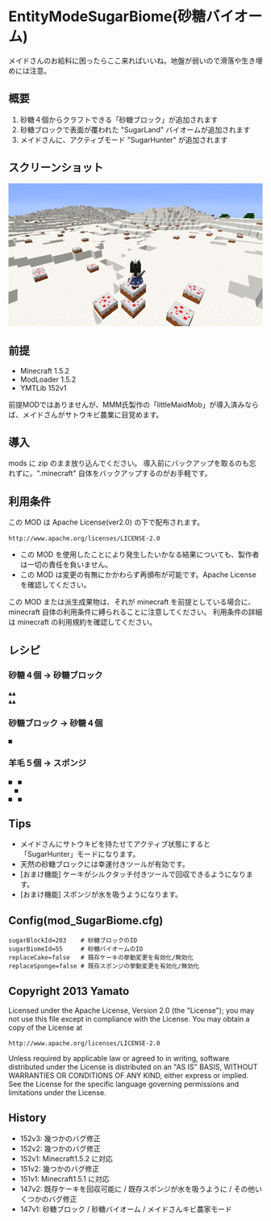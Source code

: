 EntityModeSugarBiome(砂糖バイオーム)
====================

メイドさんのお給料に困ったらここ来ればいいね。地盤が弱いので滑落や生き埋めには注意。


## 概要

1. 砂糖４個からクラフトできる「砂糖ブロック」が追加されます
2. 砂糖ブロックで表面が覆われた "SugarLand" バイオームが追加されます
3. メイドさんに、アクティブモード "SugarHunter" が追加されます


## スクリーンショット
![スクリーンショット](README_SugarBiome.png "スクリーンショット")


## 前提

- Minecraft 1.5.2
- ModLoader 1.5.2
- YMTLib 152v1

前提MODではありませんが、MMM氏製作の「littleMaidMob」が導入済みならば、メイドさんがサトウキビ農業に目覚めます。


## 導入

mods に zip のまま放り込んでください。
導入前にバックアップを取るのも忘れずに。".minecraft" 自体をバックアップするのがお手軽です。


## 利用条件

この MOD は Apache License(ver2.0) の下で配布されます。

    http://www.apache.org/licenses/LICENSE-2.0

- この MOD を使用したことにより発生したいかなる結果についても、製作者は一切の責任を負いません。
- この MOD は変更の有無にかかわらず再頒布が可能です。Apache License を確認してください。

この MOD または派生成果物は、それが minecraft を前提としている場合に、
minecraft 自体の利用条件に縛られることに注意してください。
利用条件の詳細は minecraft の利用規約を確認してください。


## レシピ

### 砂糖４個 → 砂糖ブロック
    ▲▲
    ▲▲

### 砂糖ブロック → 砂糖４個
    ■

### 羊毛５個 → スポンジ
    ■　■
    　■　
    ■　■


## Tips

- メイドさんにサトウキビを持たせてアクティブ状態にすると「SugarHunter」モードになります。
- 天然の砂糖ブロックには幸運付きツールが有効です。
- [おまけ機能] ケーキがシルクタッチ付きツールで回収できるようになります。
- [おまけ機能] スポンジが水を吸うようになります。


## Config(mod_SugarBiome.cfg)

    sugarBlockId=203    # 砂糖ブロックのID
    sugarBiomeId=55     # 砂糖バイオームのID
    replaceCake=false   # 既存ケーキの挙動変更を有効化/無効化
    replaceSponge=false # 既存スポンジの挙動変更を有効化/無効化


## Copyright 2013 Yamato

Licensed under the Apache License, Version 2.0 (the "License");
you may not use this file except in compliance with the License.
You may obtain a copy of the License at

    http://www.apache.org/licenses/LICENSE-2.0

Unless required by applicable law or agreed to in writing, software
distributed under the License is distributed on an "AS IS" BASIS,
WITHOUT WARRANTIES OR CONDITIONS OF ANY KIND, either express or implied.
See the License for the specific language governing permissions and
limitations under the License.


## History

- 152v3: 幾つかのバグ修正
- 152v2: 幾つかのバグ修正
- 152v1: Minecraft1.5.2 に対応
- 151v2: 幾つかのバグ修正
- 151v1: Minecraft1.5.1 に対応
- 147v2: 既存ケーキを回収可能に / 既存スポンジが水を吸うように / その他いくつかのバグ修正
- 147v1: 砂糖ブロック / 砂糖バイオーム / メイドさんキビ農家モード
